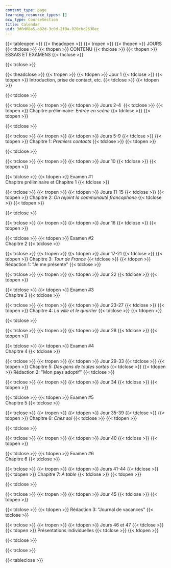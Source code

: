 ```yaml
---
content_type: page
learning_resource_types: []
ocw_type: CourseSection
title: Calendar
uid: 3d0d08a5-a82d-3c0d-2f8a-020cbc2638ec
---
```


{{< tableopen >}}
{{< theadopen >}}
{{< tropen >}}
{{< thopen >}}
JOURS
{{< thclose >}}
{{< thopen >}}
CONTENU
{{< thclose >}}
{{< thopen >}}
ESSAIS ET EXAMENS
{{< thclose >}}

{{< trclose >}}

{{< theadclose >}}
{{< tropen >}}
{{< tdopen >}}
Jour 1
{{< tdclose >}}
{{< tdopen >}}
Introduction, prise de contact, etc.
{{< tdclose >}}
{{< tdopen >}}

{{< tdclose >}}

{{< trclose >}}
{{< tropen >}}
{{< tdopen >}}
Jours 2-4 
{{< tdclose >}}
{{< tdopen >}}
Chapitre préliminaire: _Entrée en scène_
{{< tdclose >}}
{{< tdopen >}}

{{< tdclose >}}

{{< trclose >}}
{{< tropen >}}
{{< tdopen >}}
Jours 5-9
{{< tdclose >}}
{{< tdopen >}}
Chapitre 1: _Premiers contacts_
{{< tdclose >}}
{{< tdopen >}}

{{< tdclose >}}

{{< trclose >}}
{{< tropen >}}
{{< tdopen >}}
Jour 10
{{< tdclose >}}
{{< tdopen >}}

{{< tdclose >}}
{{< tdopen >}}
Examen #1  
Chapitre préliminaire et Chapitre 1
{{< tdclose >}}

{{< trclose >}}
{{< tropen >}}
{{< tdopen >}}
Jours 11-15
{{< tdclose >}}
{{< tdopen >}}
Chapitre 2: _On rejoint la communauté francophone_
{{< tdclose >}}
{{< tdopen >}}

{{< tdclose >}}

{{< trclose >}}
{{< tropen >}}
{{< tdopen >}}
Jour 16
{{< tdclose >}}
{{< tdopen >}}

{{< tdclose >}}
{{< tdopen >}}
Examen #2  
Chapitre 2
{{< tdclose >}}

{{< trclose >}}
{{< tropen >}}
{{< tdopen >}}
Jour 17-21
{{< tdclose >}}
{{< tdopen >}}
Chapitre 3: _Tour de France_
{{< tdclose >}}
{{< tdopen >}}
Rédaction 1: "Je me présente"
{{< tdclose >}}

{{< trclose >}}
{{< tropen >}}
{{< tdopen >}}
Jour 22
{{< tdclose >}}
{{< tdopen >}}

{{< tdclose >}}
{{< tdopen >}}
Examen #3  
Chapitre 3
{{< tdclose >}}

{{< trclose >}}
{{< tropen >}}
{{< tdopen >}}
Jour 23-27
{{< tdclose >}}
{{< tdopen >}}
Chapitre 4: _La ville et le quartier_
{{< tdclose >}}
{{< tdopen >}}

{{< tdclose >}}

{{< trclose >}}
{{< tropen >}}
{{< tdopen >}}
Jour 28
{{< tdclose >}}
{{< tdopen >}}

{{< tdclose >}}
{{< tdopen >}}
Examen #4  
Chapitre 4
{{< tdclose >}}

{{< trclose >}}
{{< tropen >}}
{{< tdopen >}}
Jour 29-33
{{< tdclose >}}
{{< tdopen >}}
Chapitre 5: _Des gens de toutes sortes_
{{< tdclose >}}
{{< tdopen >}}
Rédaction 2: "Mon pays adoptif"
{{< tdclose >}}

{{< trclose >}}
{{< tropen >}}
{{< tdopen >}}
Jour 34
{{< tdclose >}}
{{< tdopen >}}

{{< tdclose >}}
{{< tdopen >}}
Examen #5  
Chapitre 5
{{< tdclose >}}

{{< trclose >}}
{{< tropen >}}
{{< tdopen >}}
Jour 35-39
{{< tdclose >}}
{{< tdopen >}}
Chapitre 6: _Chez soi_
{{< tdclose >}}
{{< tdopen >}}

{{< tdclose >}}

{{< trclose >}}
{{< tropen >}}
{{< tdopen >}}
Jour 40
{{< tdclose >}}
{{< tdopen >}}

{{< tdclose >}}
{{< tdopen >}}
Examen #6  
Chapitre 6
{{< tdclose >}}

{{< trclose >}}
{{< tropen >}}
{{< tdopen >}}
Jours 41-44
{{< tdclose >}}
{{< tdopen >}}
Chapitre 7: _A table_
{{< tdclose >}}
{{< tdopen >}}

{{< tdclose >}}

{{< trclose >}}
{{< tropen >}}
{{< tdopen >}}
Jour 45
{{< tdclose >}}
{{< tdopen >}}

{{< tdclose >}}
{{< tdopen >}}
Rédaction 3: "Journal de vacances"
{{< tdclose >}}

{{< trclose >}}
{{< tropen >}}
{{< tdopen >}}
Jours 46 et 47
{{< tdclose >}}
{{< tdopen >}}
Présentations individuelles
{{< tdclose >}}
{{< tdopen >}}

{{< tdclose >}}

{{< trclose >}}

{{< tableclose >}}